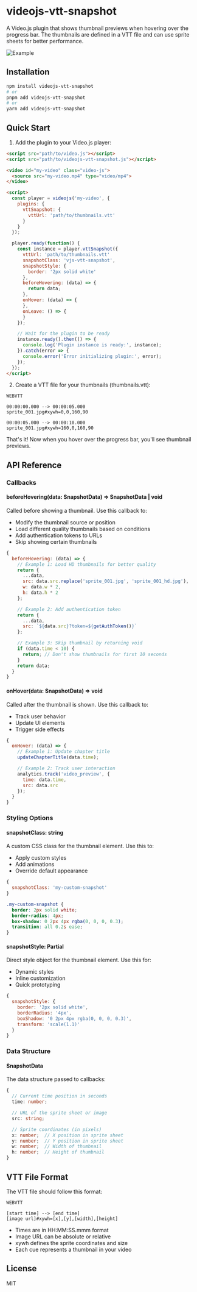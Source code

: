 # videojs-vtt-snapshot

A Video.js plugin that shows thumbnail previews when hovering over the progress bar. The thumbnails are defined in a VTT file and can use sprite sheets for better performance.

![Example](example/sprite_001.jpg)

## Installation

```bash
npm install videojs-vtt-snapshot
# or
pnpm add videojs-vtt-snapshot
# or
yarn add videojs-vtt-snapshot
```

## Quick Start

1. Add the plugin to your Video.js player:

```html
<script src="path/to/video.js"></script>
<script src="path/to/videojs-vtt-snapshot.js"></script>

<video id="my-video" class="video-js">
  <source src="my-video.mp4" type="video/mp4">
</video>

<script>
  const player = videojs('my-video', {
    plugins: {
      vttSnapshot: {
        vttUrl: 'path/to/thumbnails.vtt'
      }
    }
  });

  player.ready(function() {
    const instance = player.vttSnapshot({
      vttUrl: 'path/to/thumbnails.vtt'
      snapshotClass: 'vjs-vtt-snapshot',
      snapshotStyle: {
        border: '2px solid white'
      },
      beforeHovering: (data) => {
        return data;
      },
      onHover: (data) => {
      },
      onLeave: () => {
      }
    });

    // Wait for the plugin to be ready
    instance.ready().then(() => {
      console.log('Plugin instance is ready:', instance);
    }).catch(error => {
      console.error('Error initializing plugin:', error);
    });
  });
</script>
```

2. Create a VTT file for your thumbnails (thumbnails.vtt):

```
WEBVTT

00:00:00.000 --> 00:00:05.000
sprite_001.jpg#xywh=0,0,160,90

00:00:05.000 --> 00:00:10.000
sprite_001.jpg#xywh=160,0,160,90
```

That's it! Now when you hover over the progress bar, you'll see thumbnail previews.

## API Reference

### Callbacks

#### beforeHovering(data: SnapshotData) => SnapshotData | void

Called before showing a thumbnail. Use this callback to:
- Modify the thumbnail source or position
- Load different quality thumbnails based on conditions
- Add authentication tokens to URLs
- Skip showing certain thumbnails

```javascript
{
  beforeHovering: (data) => {
    // Example 1: Load HD thumbnails for better quality
    return {
      ...data,
      src: data.src.replace('sprite_001.jpg', 'sprite_001_hd.jpg'),
      w: data.w * 2,
      h: data.h * 2
    };

    // Example 2: Add authentication token
    return {
      ...data,
      src: `${data.src}?token=${getAuthToken()}`
    };

    // Example 3: Skip thumbnail by returning void
    if (data.time < 10) {
      return; // Don't show thumbnails for first 10 seconds
    }
    return data;
  }
}
```

#### onHover(data: SnapshotData) => void

Called after the thumbnail is shown. Use this callback to:
- Track user behavior
- Update UI elements
- Trigger side effects

```javascript
{
  onHover: (data) => {
    // Example 1: Update chapter title
    updateChapterTitle(data.time);

    // Example 2: Track user interaction
    analytics.track('video_preview', {
      time: data.time,
      src: data.src
    });
  }
}
```

### Styling Options

#### snapshotClass: string

A custom CSS class for the thumbnail element. Use this to:
- Apply custom styles
- Add animations
- Override default appearance

```javascript
{
  snapshotClass: 'my-custom-snapshot'
}
```

```css
.my-custom-snapshot {
  border: 2px solid white;
  border-radius: 4px;
  box-shadow: 0 2px 4px rgba(0, 0, 0, 0.3);
  transition: all 0.2s ease;
}
```

#### snapshotStyle: Partial<CSSStyleDeclaration>

Direct style object for the thumbnail element. Use this for:
- Dynamic styles
- Inline customization
- Quick prototyping

```javascript
{
  snapshotStyle: {
    border: '2px solid white',
    borderRadius: '4px',
    boxShadow: '0 2px 4px rgba(0, 0, 0, 0.3)',
    transform: 'scale(1.1)'
  }
}
```

### Data Structure

#### SnapshotData

The data structure passed to callbacks:

```typescript
{
  // Current time position in seconds
  time: number;

  // URL of the sprite sheet or image
  src: string;

  // Sprite coordinates (in pixels)
  x: number;  // X position in sprite sheet
  y: number;  // Y position in sprite sheet
  w: number;  // Width of thumbnail
  h: number;  // Height of thumbnail
}
```

## VTT File Format

The VTT file should follow this format:
```
WEBVTT

[start time] --> [end time]
[image url]#xywh=[x],[y],[width],[height]
```

- Times are in HH:MM:SS.mmm format
- Image URL can be absolute or relative
- xywh defines the sprite coordinates and size
- Each cue represents a thumbnail in your video

## License

MIT 